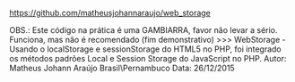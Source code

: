 https://github.com/matheusjohannaraujo/web_storage

OBS.: Este código na prática é uma GAMBIARRA, favor não levar a sério. Funciona, mas não é recomendado (fim demonstrativo) >>> WebStorage - Usando o localStorage e sessionStorage do HTML5 no PHP, foi integrado os métodos padrões Local e Session Storage do JavaScript no PHP.
Autor: Matheus Johann Araújo
Brasil\Pernambuco
Data: 26/12/2015
